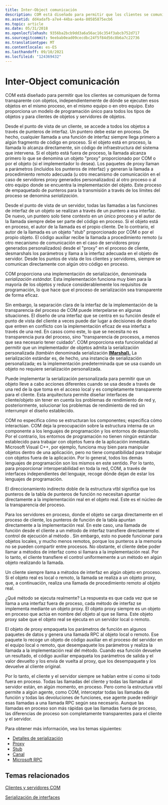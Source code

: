 ```yaml
---
title: Inter-Object comunicación
description: COM está diseñado para permitir que los clientes se comuniquen de forma transparente con objetos, independientemente de dónde se ejecuten esos objetos en el mismo proceso, en el mismo equipo o en un equipo diferente.
ms.assetid: dd4adafb-a7e4-44ba-ae4a-80585875ecb6
ms.topic: article
ms.date: 05/31/2018
ms.openlocfilehash: 9356ba2bcb9dd3a6a56ac16c354f3abcb752d717
ms.sourcegitcommit: 9eebab0ead09cecdbc24f5f84d56c8b6a7c22736
ms.translationtype: MT
ms.contentlocale: es-ES
ms.lasthandoff: 09/10/2021
ms.locfileid: "124369432"
---
```

# <a name="inter-object-communication"></a>Inter-Object comunicación

COM está diseñado para permitir que los clientes se comuniquen de forma transparente con objetos, independientemente de dónde se ejecuten esos objetos en el mismo proceso, en el mismo equipo o en otro equipo. Esto proporciona un modelo de programación único para todos los tipos de objetos y para clientes de objetos y servidores de objetos.

Desde el punto de vista de un cliente, se accede a todos los objetos a través de punteros de interfaz. Un puntero debe estar en proceso. De hecho, cualquier llamada a una función de interfaz siempre llega primero a algún fragmento de código en proceso. Si el objeto está en proceso, la llamada lo alcanza directamente, sin código de infraestructura del sistema que intervena. Si el objeto está fuera de proceso, la llamada alcanza primero lo que se denomina un objeto "proxy" proporcionado por COM o por el objeto (si el implementador lo desea). Los paquetes de proxy llaman a parámetros (incluidos los punteros de interfaz) y generan la llamada a procedimiento remoto adecuada (u otro mecanismo de comunicación en el caso de servidores proxy generados personalizados) al otro proceso o al otro equipo donde se encuentra la implementación del objeto. Este proceso de empaquetado de punteros para la transmisión a través de los límites del proceso se denomina *serialización*.

Desde el punto de vista de un servidor, todas las llamadas a las funciones de interfaz de un objeto se realizan a través de un puntero a esa interfaz. De nuevo, un puntero solo tiene contexto en un único proceso y el autor de la llamada siempre debe ser parte del código en proceso. Si el objeto está en proceso, el autor de la llamada es el propio cliente. De lo contrario, el autor de la llamada es un objeto "stub" proporcionado por COM o por el propio objeto. El código auxiliar recibe la llamada a procedimiento remoto (u otro mecanismo de comunicación en el caso de servidores proxy generados personalizados) desde el "proxy" en el proceso de cliente, desmarshals los parámetros y llama a la interfaz adecuada en el objeto de servidor. Desde los puntos de vista de los clientes y servidores, siempre se comunican directamente con algún otro código en proceso.

COM proporciona una implementación de serialización, denominada *serialización estándar.* Esta implementación funciona muy bien para la mayoría de los objetos y reduce considerablemente los requisitos de programación, lo que hace que el proceso de serialización sea transparente de forma eficaz.

Sin embargo, la separación clara de la interfaz de la implementación de la transparencia del proceso de COM puede interpelarse en algunas situaciones. El diseño de una interfaz que se centra en su función desde el punto de vista del cliente a veces puede dar lugar a decisiones de diseño que entren en conflicto con la implementación eficaz de esa interfaz a través de una red. En casos como este, lo que se necesita no es transparencia pura del proceso, sino "transparencia de procesos, a menos que sea necesario tener cuidado". COM proporciona esta funcionalidad al permitir que un implementador de objetos admita la serialización personalizada *(también* denominada serialización [**IMarshal).**](/windows/win32/api/objidlbase/nn-objidlbase-imarshal) La serialización estándar es, de hecho, una instancia de serialización personalizada; es la implementación predeterminada que se usa cuando un objeto no requiere serialización personalizada.

Puede implementar la serialización personalizada para permitir que un objeto lleve a cabo acciones diferentes cuando se usa desde a través de una red de la que toma en el acceso local y es completamente transparente para el cliente. Esta arquitectura permite diseñar interfaces de cliente/objeto sin tener en cuenta los problemas de rendimiento de red y, posteriormente, solucionar los problemas de rendimiento de red sin interrumpir el diseño establecido.

COM no especifica cómo se estructuran los componentes; especifica cómo interactúan. COM deja la preocupación sobre la estructura interna de un componente a los lenguajes de programación y los entornos de desarrollo. Por el contrario, los entornos de programación no tienen ningún estándar establecido para trabajar con objetos fuera de la aplicación inmediata. Microsoft Visual C++, por ejemplo, funciona muy bien para manipular objetos dentro de una aplicación, pero no tiene compatibilidad para trabajar con objetos fuera de la aplicación. Por lo general, todos los demás lenguajes de programación son los mismos en este sentido. Por lo tanto, para proporcionar interoperabilidad en toda la red, COM, a través de interfaces independientes del lenguaje, recoge dónde dejan de estar los lenguajes de programación.

El direccionamiento indirecto doble de la estructura vtbl significa que los punteros de la tabla de punteros de función no necesitan apuntar directamente a la implementación real en el objeto real. Este es el núcleo de la transparencia del proceso.

Para los servidores en proceso, donde el objeto se carga directamente en el proceso de cliente, los punteros de función de la tabla apuntan directamente a la implementación real. En este caso, una llamada de función desde el cliente a un método de interfaz transfiere directamente el control de ejecución al método . Sin embargo, esto no puede funcionar para objetos locales, y mucho menos remotos, porque los punteros a la memoria no se pueden compartir entre procesos. No obstante, el cliente debe poder llamar a métodos de interfaz como si llamara a la implementación real. Por lo tanto, el cliente transfiere el control uniformemente a un método en algún objeto realizando la llamada.

Un cliente siempre llama a métodos de interfaz en algún objeto en proceso. Si el objeto real es local o remoto, la llamada se realiza a un objeto proxy, que, a continuación, realiza una llamada de procedimiento remoto al objeto real.

¿Qué método se ejecuta realmente? La respuesta es que cada vez que se llama a una interfaz fuera de proceso, cada método de interfaz se implementa mediante un objeto proxy. El objeto proxy siempre es un objeto en proceso que actúa en nombre del objeto al que se llama. Este objeto proxy sabe que el objeto real se ejecuta en un servidor local o remoto.

El objeto de proxy empaqueta los parámetros de función en algunos paquetes de datos y genera una llamada RPC al objeto local o remoto. Ese paquete lo recoge un objeto de código auxiliar en el proceso del servidor en el equipo local o remoto, que desempaquete los parámetros y realiza la llamada a la implementación real del método. Cuando esa función devuelve un resultado, el código auxiliar empaqueta los parámetros de salida y el valor devuelto y los envía de vuelta al proxy, que los desempaquete y los devuelve al cliente original.

Por lo tanto, el cliente y el servidor siempre se hablan entre sí como si todo fuera en proceso. Todas las llamadas del cliente y todas las llamadas al servidor están, en algún momento, en proceso. Pero como la estructura vtbl permite a algún agente, como COM, interceptar todas las llamadas de función y todas las devoluciones de funciones, ese agente puede redirigir esas llamadas a una llamada RPC según sea necesario. Aunque las llamadas en proceso son más rápidas que las llamadas fuera de proceso, las diferencias de proceso son completamente transparentes para el cliente y el servidor.

Para obtener más información, vea los temas siguientes:

-   [Detalles de serialización](marshaling-details.md)
-   [Proxy](proxy.md)
-   [Stub](stub.md)
-   [Canal](channel.md)
-   [Microsoft RPC](microsoft-rpc.md)

## <a name="related-topics"></a>Temas relacionados

<dl> <dt>

[Clientes y servidores COM](com-clients-and-servers.md)
</dt> <dt>

[Serialización de interfaces](interface-marshaling.md)
</dt> </dl>

 

 